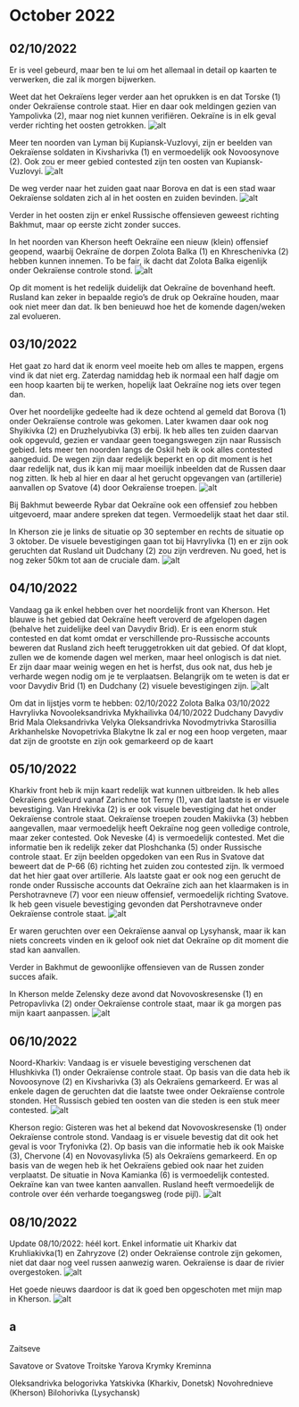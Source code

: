 # October 2022

## 02/10/2022

Er is veel gebeurd, maar ben te lui om het allemaal in detail op kaarten te verwerken, die zal ik morgen bijwerken.

Weet dat het Oekraïens leger verder aan het oprukken is en dat Torske (1) onder Oekraïense controle staat. Hier en daar ook meldingen gezien van Yampolivka (2), maar nog niet kunnen verifiëren. Oekraïne is in elk geval verder richting het oosten getrokken.
![alt](2022-10-Media/20221002a.png)

Meer ten noorden van Lyman bij Kupiansk-Vuzlovyi, zijn er beelden van Oekraïense soldaten in Kivsharivka (1) en vermoedelijk ook Novoosynove (2). Ook zou er meer gebied contested zijn ten oosten van Kupiansk-Vuzlovyi.
![alt](2022-10-Media/20221002b.png)

De weg verder naar het zuiden gaat naar Borova en dat is een stad waar Oekraïense soldaten zich al in het oosten en zuiden bevinden.
![alt](2022-10-Media/20221002c.png)

Verder in het oosten zijn er enkel Russische offensieven geweest richting Bakhmut, maar op eerste zicht zonder succes.

In het noorden van Kherson heeft Oekraïne een nieuw (klein) offensief geopend, waarbij Oekraïne de dorpen Zolota Balka (1) en Khreschenivka (2) hebben kunnen innemen. To be fair, ik dacht dat Zolota Balka eigenlijk onder Oekraïense controle stond.
![alt](2022-10-Media/20221002d.png)

Op dit moment is het redelijk duidelijk dat Oekraïne de bovenhand heeft. Rusland kan zeker in bepaalde regio’s de druk op Oekraïne houden, maar ook niet meer dan dat. Ik ben benieuwd hoe het de komende dagen/weken zal evolueren.

## 03/10/2022

Het gaat zo hard dat ik enorm veel moeite heb om alles te mappen, ergens vind ik dat niet erg. Zaterdag namiddag heb ik normaal een half dagje om een hoop kaarten bij te werken, hopelijk laat Oekraïne nog iets over tegen dan.

Over het noordelijke gedeelte had ik deze ochtend al gemeld dat Borova (1) onder Oekraïense controle was gekomen. Later kwamen daar ook nog Shyikivka (2) en Druzhelyubivka (3) erbij. Ik heb alles ten zuiden daarvan ook opgevuld, gezien er vandaar geen toegangswegen zijn naar Russisch gebied. Iets meer ten noorden langs de Oskil heb ik ook alles contested aangeduid. De wegen zijn daar redelijk beperkt en op dit moment is het daar redelijk nat, dus ik kan mij maar moeilijk inbeelden dat de Russen daar nog zitten. Ik heb al hier en daar al het gerucht opgevangen van (artillerie) aanvallen op Svatove (4) door Oekraïense troepen.
![alt](2022-10-Media/20221003a.png)

Bij Bakhmut beweerde Rybar dat Oekraïne ook een offensief zou hebben uitgevoerd, maar andere spreken dat tegen. Vermoedelijk staat het daar stil.

In Kherson zie je links de situatie op 30 september en rechts de situatie op 3 oktober. De visuele bevestigingen gaan tot bij Havrylivka (1) en er zijn ook geruchten dat Rusland uit Dudchany (2) zou zijn verdreven. Nu goed, het is nog zeker 50km tot aan de cruciale dam.
![alt](2022-10-Media/20221003b.png)

## 04/10/2022

Vandaag ga ik enkel hebben over het noordelijk front van Kherson. Het blauwe is het gebied dat Oekraïne heeft veroverd de afgelopen dagen (behalve het zuidelijke deel van Davydiv Brid). Er is een enorm stuk contested en dat komt omdat er verschillende pro-Russische accounts beweren dat Rusland zich heeft teruggetrokken uit dat gebied. Of dat klopt, zullen we de komende dagen wel merken, maar heel onlogisch is dat niet. Er zijn daar maar weinig wegen en het is herfst, dus ook nat, dus heb je verharde wegen nodig om je te verplaatsen. Belangrijk om te weten is dat er voor Davydiv Brid (1) en Dudchany (2) visuele bevestigingen zijn.
![alt](2022-10-Media/20221004a.png)

Om dat in lijstjes vorm te hebben:
02/10/2022
Zolota Balka
03/10/2022
Havrylivka
Novooleksandrivka
Mykhailivka
04/10/2022
Dudchany
Davydiv Brid
Mala Oleksandrivka
Velyka Oleksandrivka
Novodmytrivka
Starosillia
Arkhanhelske
Novopetrivka
Blakytne
Ik zal er nog een hoop vergeten, maar dat zijn de grootste en zijn ook gemarkeerd op de kaart

## 05/10/2022

Kharkiv front heb ik mijn kaart redelijk wat kunnen uitbreiden. Ik heb alles Oekraïens gekleurd vanaf Zarichne tot Terny (1), van dat laatste is er visuele bevestiging. Van Hrekivka (2) is er ook visuele bevestiging dat het onder Oekraïense controle staat. Oekraïense troepen zouden Makiivka (3) hebben aangevallen, maar vermoedelijk heeft Oekraïne nog geen volledige controle, maar zeker contested. Ook Neveske (4) is vermoedelijk contested. Met die informatie ben ik redelijk zeker dat Ploshchanka (5) onder Russische controle staat. Er zijn beelden opgedoken van een Rus in Svatove dat beweert dat de P-66 (6) richting het zuiden zou contested zijn. Ik vermoed dat het hier gaat over artillerie. Als laatste gaat er ook nog een gerucht de ronde onder Russische accounts dat Oekraïne zich aan het klaarmaken is in Pershotravneve (7) voor een nieuw offensief, vermoedelijk richting Svatove. Ik heb geen visuele bevestiging gevonden dat Pershotravneve onder Oekraïense controle staat.
![alt](2022-10-Media/20221005a.png)

Er waren geruchten over een Oekraïense aanval op Lysyhansk, maar ik kan niets concreets vinden en ik geloof ook niet dat Oekraïne op dit moment die stad kan aanvallen.

Verder in Bakhmut de gewoonlijke offensieven van de Russen zonder succes afaik.

In Kherson melde Zelensky deze avond dat Novovoskresenske (1) en Petropavlivka (2) onder Oekraïense controle staat, maar ik ga morgen pas mijn kaart aanpassen.
![alt](2022-10-Media/20221005b.png)

## 06/10/2022
Noord-Kharkiv: Vandaag is er visuele bevestiging verschenen dat Hlushkivka (1) onder Oekraïense controle staat. Op basis van die data heb ik Novoosynove (2) en Kivsharivka (3) als Oekraïens gemarkeerd. Er was al enkele dagen de geruchten dat die laatste twee onder Oekraïense controle stonden. Het Russisch gebied ten oosten van die steden is een stuk meer contested.
![alt](2022-10-Media/20221006a.png)

Kherson regio: Gisteren was het al bekend dat Novovoskresenske (1) onder Oekraïense controle stond. Vandaag is er visuele bevestig dat dit ook het geval is voor Tryfonivka (2). Op basis van die informatie heb ik ook Maiske (3), Chervone (4) en Novovasylivka (5) als Oekraïens gemarkeerd. En op basis van de wegen heb ik het Oekraïens gebied ook naar het zuiden verplaatst. De situatie in Nova Kamianka (6) is vermoedelijk contested. Oekraïne kan van twee kanten aanvallen. Rusland heeft vermoedelijk de controle over één verharde toegangsweg (rode pijl).
![alt](2022-10-Media/20221006b.png)

## 08/10/2022

Update 08/10/2022: héél kort. Enkel informatie uit Kharkiv dat Kruhliakivka(1) en Zahryzove (2) onder Oekraïense controle zijn gekomen, niet dat daar nog veel russen aanwezig waren. Oekraïense is daar de rivier overgestoken.
![alt](2022-10-Media/20221008a.png)

Het goede nieuws daardoor is dat ik goed ben opgeschoten met mijn map in Kherson.
![alt](2022-10-Media/20221008b.png)

## a

Zaitseve

Savatove or Svatove
Troitske
Yarova
Krymky
Kreminna

Oleksandrivka
belogorivka
Yatskivka (Kharkiv, Donetsk)
Novohrednieve (Kherson)
Bilohorivka (Lysychansk)
